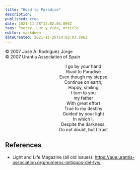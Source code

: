 ```yaml
---
title: "Road to Paradise"
description: 
published: true
date: 2021-11-28T14:02:03.086Z
tags: Poetry, Luz y Vida, article
editor: markdown
dateCreated: 2021-11-28T14:02:03.086Z
---
```


<p class="v-card v-sheet theme--light gray lighten-3 px-2">© 2007 José A. Rodríguez Jorge <br>© 2007 Urantia Association of Spain</p>


<p style="text-align:center;">
I go by your hand<br>
Road to Paradise<br>
Even though my stepsq<br>
Continue on earth;<br>
Happy, smiling<br>
I turn to you<br>
my father<br>
With great effort<br>
True to my destiny<br>
Guided by your light<br>
In which I,<br>
Despite the darkness,<br>
Do not doubt, but I trust
<p>

## References

- Light and Life Magazine (all old issues): https://aue.urantia-association.org/numeros-antiguos-del-lyv/

